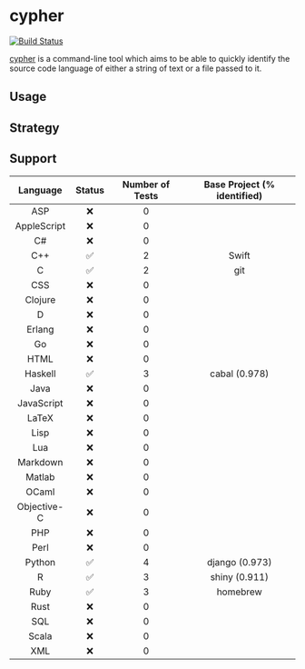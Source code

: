 # cypher

[![Build Status](https://travis-ci.org/jdkato/cypher.svg?branch=master)](https://travis-ci.org/jdkato/cypher)

[cypher](https://en.wikipedia.org/wiki/Cypher_(Marvel_Comics)) is a command-line tool which aims to be able to quickly identify the source code language of either a string of text or a file passed to it.

## Usage

## Strategy 

## Support

|   Language    |       Status          | Number of Tests   | Base Project (% identified)   |
|:-----------:  |:------------------:   |:---------------:  |:---------------------------:  |
|     ASP       |         :x:           |        0          |                               |
| AppleScript   |         :x:           |        0          |                               |
|      C#       |         :x:           |        0          |                               |
|     C++       | :white_check_mark:    |        2          |            Swift              |
|      C        | :white_check_mark:    |        2          |             git               |
|     CSS       |         :x:           |        0          |                               |
|   Clojure     |         :x:           |        0          |                               |
|      D        |         :x:           |        0          |                               |
|    Erlang     |         :x:           |        0          |                               |
|      Go       |         :x:           |        0          |                               |
|     HTML      |         :x:           |        0          |                               |
|   Haskell     | :white_check_mark:    |        3          |        cabal (0.978)          |
|     Java      |         :x:           |        0          |                               |
|  JavaScript   |         :x:           |        0          |                               |
|    LaTeX      |         :x:           |        0          |                               |
|     Lisp      |         :x:           |        0          |                               |
|     Lua       |         :x:           |        0          |                               |
|   Markdown    |         :x:           |        0          |                               |
|    Matlab     |         :x:           |        0          |                               |
|    OCaml      |         :x:           |        0          |                               |
| Objective-C   |         :x:           |        0          |                               |
|     PHP       |         :x:           |        0          |                               |
|     Perl      |         :x:           |        0          |                               |
|    Python     | :white_check_mark:    |        4          |     django (0.973)            |
|      R        | :white_check_mark:    |        3          |     shiny (0.911)             |
|     Ruby      | :white_check_mark:    |        3          |           homebrew            |
|     Rust      |         :x:           |        0          |                               |
|     SQL       |         :x:           |        0          |                               |
|    Scala      |         :x:           |        0          |                               |
|     XML       |         :x:           |        0          |                               |